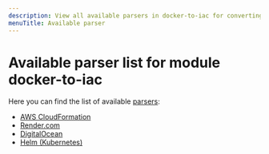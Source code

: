 ```yaml
---
description: View all available parsers in docker-to-iac for converting Docker Compose to cloud infrastructure templates. Supports major cloud providers.
menuTitle: Available parser
---
```


# Available parser list for module docker-to-iac

Here you can find the list of available [parsers](/docs/docker-to-iac/parser-explanation.md):

- [AWS CloudFormation](/docs/docker-to-iac/parser/aws-cloudformation.md)
- [Render.com](/docs/docker-to-iac/parser/render.com.md)
- [DigitalOcean](/docs/docker-to-iac/parser/digitalocean.md)
- [Helm (Kubernetes)](/docs/docker-to-iac/parser/helm.md)
